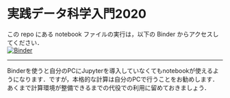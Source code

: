 # 実践データ科学入門2020

この repo にある notebook ファイルの実行は，以下の Binder からアクセスしてください．  
[![Binder](https://mybinder.org/badge_logo.svg)](https://mybinder.org/v2/gh/NTNKN/intro2pracds/master)

---
Binderを使うと自分のPCにJupyterを導入していなくてもnotebookが使えるようになります．ですが，本格的な計算は自分のPCで行うことをお勧めします．あくまで計算環境が整備できるまでの代役での利用に留めておきましょう．
